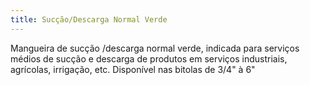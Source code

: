 ```yaml
---
title: Sucção/Descarga Normal Verde
---
```


Mangueira de sucção /descarga normal verde, indicada para serviços médios de sucção e descarga de produtos em serviços industriais, agrícolas, irrigação, etc. Disponível nas bitolas de 3/4" à 6"

